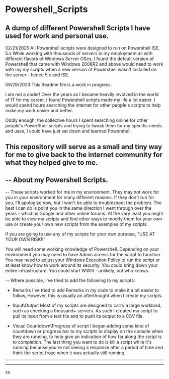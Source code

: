 # Powershell_Scripts
A dump of different Powershell Scripts I have used for work and personal use.
-----------------------------------------------------------------------------
02/21/2025
All Powershell scripts were designed to run on Powershell ISE, 5.x
While working with thousands of servers in my employment all with different flavors of Windows Server OSes,
I found the default version of Powershell that came with Windows 2008R2 and above would need to work with my
my scripts when a new version of Powershell wasn't installed on the server - hence 5.x and ISE.

09/29/2023
This Readme file is a work in progress.

I am not a coder! 
Over the years as I became heavily involved in the world of IT for my career, I found Powershell scripts made my life a lot easier. 
I would spend hours searching the internet for other people's scripts to help make my work easier and better. 

Oddly enough, the collective hours I spent searching online for other people's PowerShell scripts and trying to tweak them for my specific needs
and uses, I could have just sat down and learned Powershell.

This repository will serve as a small and tiny way for me to give back to the internet community for what they helped give to me.
-----------------------------------------------------------------------------
--
About my Powershell Scripts.
----------------------------

--
These scripts worked for me in my environment. 
They may not work for you in your environment for many different reasons.
If they don't run for you, I'll apologize now, but I won't be able to troubleshoot the problem.
The best I can do is point you in the same direction I went through over the years - which is 
Google and other online forums. At the very least you might be able to view my scripts and find
other ways to modify them for your own use or create your own new scripts from the examples of my scripts.

If you are going to use any of my scripts for your own purpose, 
"USE AT YOUR OWN RISK!!"

You will need some working knowledge of Powershell. 
Depending on your environment you may need to have Admin access for the script to function.
You may need to adjust your Windows Execution Policy to run the script or at least know how to work around its security.
You could bring down your entire infrastructure. You could start WWIII - unlikely, but who knows.

--
Where possible, I've tried to add the following to my scripts:

- Remarks
I've tried to add Remarks in my code to make it a bit easier to follow,
However, this is usually an afterthought when I create my scripts. 

- Input\Output
Most of my scripts are designed to carry a large workload, such as checking
a thousand+ servers. As such I created my script to pull its Input from a text file
and to push its output to a CSV file.

- Visual Countdown\Progress of script
I began adding some kind of countdown or progress bar to my scripts to display
on the console when they are running, to help give an indication of how far along
the script is to completion. The last thing you want to do is kill a script
while it's running because you're not seeing a response after a period of
time and think the script froze when it was actually still running.

----------------------------
-----------------------------------------------------------------------------
xx
